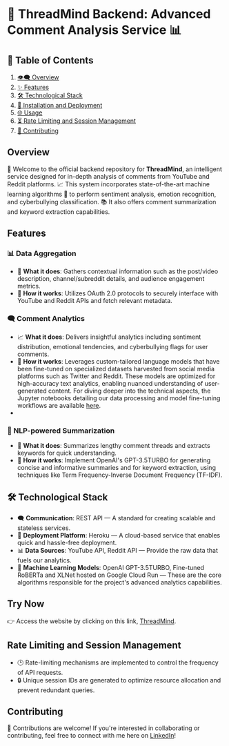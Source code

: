 # 🧠 ThreadMind Backend: Advanced Comment Analysis Service 📊

## 📌 Table of Contents
1. [👁‍🗨 Overview](#overview)
2. [✨ Features](#features)
3. [🛠 Technological Stack](#technological-stack)
4. [🚀 Installation and Deployment](#installation-and-deployment)
5. [🌐 Usage](#try-now)
6. [⏳ Rate Limiting and Session Management](#rate-limiting-and-session-management)
7. [🤝 Contributing](#contributing)

## Overview

👋 Welcome to the official backend repository for **ThreadMind**, an intelligent service designed for in-depth analysis of comments from YouTube and Reddit platforms. 📈 This system incorporates state-of-the-art machine learning algorithms 🤖 to perform sentiment analysis, emotion recognition, and cyberbullying classification. 📚 It also offers comment summarization and keyword extraction capabilities.

## Features 

### 📊 Data Aggregation
- 📌 **What it does**: Gathers contextual information such as the post/video description, channel/subreddit details, and audience engagement metrics.
- 📘 **How it works**: Utilizes OAuth 2.0 protocols to securely interface with YouTube and Reddit APIs and fetch relevant metadata. 

### 🗨️ Comment Analytics
- 📈 **What it does**: Delivers insightful analytics including sentiment distribution, emotional tendencies, and cyberbullying flags for user comments.
- 📘 **How it works**: Leverages custom-tailored language models that have been fine-tuned on specialized datasets harvested from social media platforms such as Twitter and Reddit. These models are optimized for high-accuracy text analytics, enabling nuanced understanding of user-generated content. For diving deeper into the technical aspects, the Jupyter notebooks detailing our data processing and model fine-tuning workflows are available [here](https://github.com/farneet24/Pre-trained-Models.git).
- 
### 📝 NLP-powered Summarization
- 🤖 **What it does**: Summarizes lengthy comment threads and extracts keywords for quick understanding.
- 📘 **How it works**: Implement OpenAI's GPT-3.5TURBO for generating concise and informative summaries and for keyword extraction, using techniques like Term Frequency-Inverse Document Frequency (TF-IDF).

## 🛠 Technological Stack

- 🗨️ **Communication**: REST API — A standard for creating scalable and stateless services.
- 🚀 **Deployment Platform**: Heroku — A cloud-based service that enables quick and hassle-free deployment.
- 📊 **Data Sources**: YouTube API, Reddit API — Provide the raw data that fuels our analytics.
- 🤖 **Machine Learning Models**: OpenAI GPT-3.5TURBO, Fine-tuned RoBERTa and XLNet hosted on Google Cloud Run — These are the core algorithms responsible for the project's advanced analytics capabilities.

## Try Now

👉 Access the website by clicking on this link, [ThreadMind](https://thread-mind.vercel.app/).

## Rate Limiting and Session Management

- 🕒 Rate-limiting mechanisms are implemented to control the frequency of API requests.
- 🔒 Unique session IDs are generated to optimize resource allocation and prevent redundant queries.

## Contributing

🙌 Contributions are welcome! If you're interested in collaborating or contributing, feel free to connect with me here on [LinkedIn](https://www.linkedin.com/in/farneet-singh-6b155b208/)!

